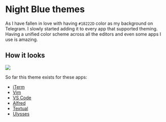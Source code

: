 # Night Blue themes

As I have fallen in love with having `#18222D` color as my background on Telegram. I slowly started adding it to every app that supported theming. Having a unified color scheme across all the editors and even some apps I use is amazing.

## How it looks

![](https://i.imgur.com/520F11f.png)

So far this theme exists for these apps:

- [iTerm](https://github.com/nikitavoloboev/my-mac-os/tree/master/iterm#readme)
- [Vim](https://github.com/nikitavoloboev/night-blue-vim#readme)
- [VS Code](https://github.com/nikitavoloboev/vscode-night-blue#readme)
- [Alfred](https://www.alfredapp.com/extras/theme/24fhXfBld7/)
- [Textual](https://github.com/nikitavoloboev/my-mac-os/tree/master/textual#readme)
- [Ulysses](https://styles.ulyssesapp.com/bundle/Night+Blue/5b8573cd4f286f5c23d613d5)
